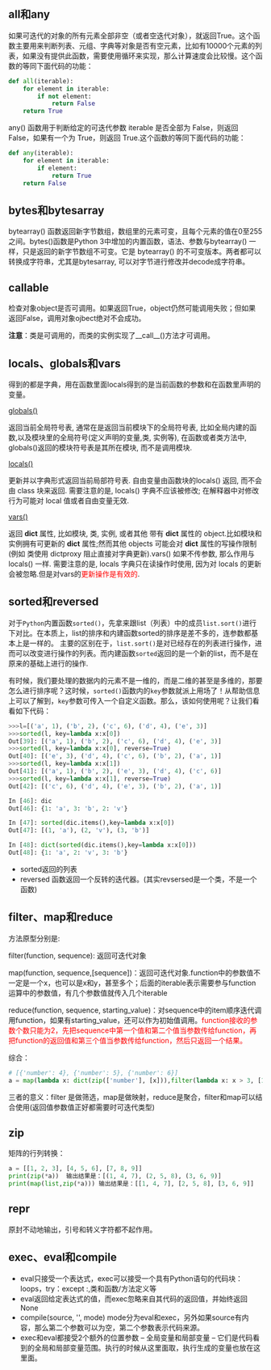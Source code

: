 ## all和any

如果可迭代的对象的所有元素全部非空（或者空迭代对象），就返回True。这个函数主要用来判断列表、元组、字典等对象是否有空元素，比如有10000个元素的列表，如果没有提供此函数，需要使用循环来实现，那么计算速度会比较慢。这个函数的等同下面代码的功能：

```python
def all(iterable):
    for element in iterable:
        if not element:
            return False
    return True
```

any() 函数用于判断给定的可迭代参数 iterable 是否全部为 False，则返回 False，如果有一个为 True，则返回 True.这个函数的等同下面代码的功能：

```python
def any(iterable):
    for element in iterable:
        if element:
            return True
    return False
```

## bytes和bytesarray

bytearray() 函数返回新字节数组，数组里的元素可变，且每个元素的值在0至255之间。bytes()函数是Python 3中增加的内置函数，语法、参数与bytearray() 一样，只是返回的新字节数组不可变。它是 bytearray() 的不可变版本。两者都可以转换成字符串，尤其是bytesarray, 可以对字节进行修改并decode成字符串。

## callable

检查对象object是否可调用。如果返回True，object仍然可能调用失败；但如果返回False，调用对象ojbect绝对不会成功。

**注意**：类是可调用的，而类的实例实现了__call__()方法才可调用。

## locals、globals和vars

得到的都是字典，用在函数里面locals得到的是当前函数的参数和在函数里声明的变量。

[globals()](https://docs.python.org/3.5/library/functions.html#globals)

返回当前全局符号表, 通常在是返回当前模块下的全局符号表, 比如全局内建的函数,以及模块里的全局符号(定义声明的变量,类, 实例等), 在函数或者类方法中, globals()返回的模块符号表是其所在模块, 而不是调用模块.

[locals()](https://docs.python.org/3.5/library/functions.html#locals) 

更新并以字典形式返回当前局部符号表. 自由变量由函数块的locals() 返回, 而不会由 class 块来返回. 需要注意的是, locals() 字典不应该被修改; 在解释器中对修改行为可能对 local 值或者自由变量无效.

[vars()](https://docs.python.org/3.5/library/functions.html#vars) 

返回 __dict__ 属性, 比如模块, 类, 实例, 或者其他 带有 __dict__ 属性的 object.比如模块和实例拥有可更新的 __dict__ 属性;然而其他 objects 可能会对 __dict__ 属性的写操作限制(例如 类使用 dictproxy 阻止直接对字典更新).vars() 如果不传参数, 那么作用与 locals() 一样. 需要注意的是, locals 字典只在读操作时使用, 因为对 locals 的更新会被忽略.但是对vars的<font color="red">更新操作是有效的</font>.

## sorted和reversed

对于`Python`内置函数`sorted()`，先拿来跟list（列表）中的成员`list.sort()`进行下对比。在本质上，list的排序和内建函数sorted的排序是差不多的，连参数都基本上是一样的。
主要的区别在于，`list.sort()`是对已经存在的列表进行操作，进而可以改变进行操作的列表。而内建函数`sorted`返回的是一个新的list，而不是在原来的基础上进行的操作.

有时候，我们要处理的数据内的元素不是一维的，而是二维的甚至是多维的，那要怎么进行排序呢？这时候，`sorted()`函数内的`key`参数就派上用场了！从帮助信息上可以了解到，`key`参数可传入一个自定义函数。那么，该如何使用呢？让我们看看如下代码：

```python
>>>l=[('a', 1), ('b', 2), ('c', 6), ('d', 4), ('e', 3)]
>>>sorted(l, key=lambda x:x[0])
Out[39]: [('a', 1), ('b', 2), ('c', 6), ('d', 4), ('e', 3)]
>>>sorted(l, key=lambda x:x[0], reverse=True)
Out[40]: [('e', 3), ('d', 4), ('c', 6), ('b', 2), ('a', 1)]
>>>sorted(l, key=lambda x:x[1])
Out[41]: [('a', 1), ('b', 2), ('e', 3), ('d', 4), ('c', 6)]
>>>sorted(l, key=lambda x:x[1], reverse=True)
Out[42]: [('c', 6), ('d', 4), ('e', 3), ('b', 2), ('a', 1)]
```

```python
In [46]: dic
Out[46]: {1: 'a', 3: 'b', 2: 'v'}

In [47]: sorted(dic.items(),key=lambda x:x[0])
Out[47]: [(1, 'a'), (2, 'v'), (3, 'b')]

In [48]: dict(sorted(dic.items(),key=lambda x:x[0]))
Out[48]: {1: 'a', 2: 'v', 3: 'b'}
```

* sorted返回的列表
* reversed 函数返回一个反转的迭代器。(其实revsersed是一个类，不是一个函数)

## filter、map和reduce

方法原型分别是:

filter(function, sequence): 返回可迭代对象

map(function, sequence,[sequence])：返回可迭代对象.function中的参数值不一定是一个x，也可以是x和y，甚至多个；后面的iterable表示需要参与function运算中的参数值，有几个参数值就传入几个iterable

reduce(function, sequence, starting_value)：对sequence中的item顺序迭代调用function，如果有starting_value，还可以作为初始值调用。<font color="red">function接收的参数个数只能为2，先把sequence中第一个值和第二个值当参数传给function，再把function的返回值和第三个值当参数传给function，然后只返回一个结果。</font>

综合：

```python
# [{'number': 4}, {'number': 5}, {'number': 6}]
a = map(lambda x: dict(zip(['number'], [x])),filter(lambda x: x > 3, [1,2,3,4,5,6]))
```

三者的意义：filter 是做筛选，map是做映射，reduce是聚合，filter和map可以结合使用(返回值参数值正好都需要时可迭代类型)

## zip

矩阵的行列转换：

```python
a = [[1, 2, 3], [4, 5, 6], [7, 8, 9]]
print(zip(*a))  输出结果是：[(1, 4, 7), (2, 5, 8), (3, 6, 9)]
print(map(list,zip(*a))) 输出结果是：[[1, 4, 7], [2, 5, 8], [3, 6, 9]]
```

## repr

原封不动地输出，引号和转义字符都不起作用。

## exec、eval和compile

* eval只接受一个表达式，exec可以接受一个具有Python语句的代码块：loops，try：except :,类和函数/方法定义等
* eval返回给定表达式的值，而exec忽略来自其代码的返回值，并始终返回None
* compile(source, '', mode)  mode分为eval和exec，另外如果source有内容，那么第二个参数可以为空，第二个参数表示代码来源。
* exec和eval都接受2个额外的位置参数 – 全局变量和局部变量 – 它们是代码看到的全局和局部变量范围。执行的时候从这里面取，执行生成的变量也放在这里面。




